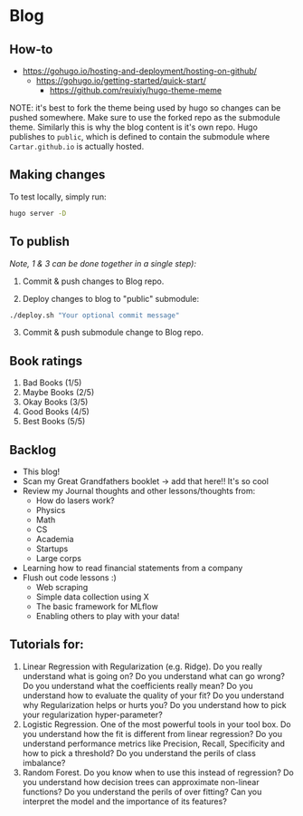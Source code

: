 # Blog

## How-to
* https://gohugo.io/hosting-and-deployment/hosting-on-github/
  * https://gohugo.io/getting-started/quick-start/
    * https://github.com/reuixiy/hugo-theme-meme

NOTE: it's best to fork the theme being used by hugo so changes can be pushed 
somewhere. Make sure to use the forked repo as the submodule theme. Similarly 
this is why the blog content is it's own repo. Hugo publishes to `public`, which
is defined to contain the submodule where `Cartar.github.io` is actually hosted.


## Making changes
To test locally, simply run:
```sh
hugo server -D
```

## To publish 
*Note, 1 & 3 can be done together in a single step):*
1. Commit & push changes to Blog repo.

2. Deploy changes to blog to "public" submodule:
```sh
./deploy.sh "Your optional commit message"
```

3. Commit & push submodule change to Blog repo.

## Book ratings

1. Bad Books (1/5)
2. Maybe Books (2/5)
3. Okay Books (3/5)
4. Good Books (4/5)
5. Best Books (5/5)


## Backlog
* This blog!
* Scan my Great Grandfathers booklet -> add that here!! It's so cool
* Review my Journal thoughts and other lessons/thoughts from:
  * How do lasers work?
  * Physics 
  * Math
  * CS 
  * Academia
  * Startups
  * Large corps 
* Learning how to read financial statements from a company
* Flush out code lessons :)
  * Web scraping
  * Simple data collection using X
  * The basic framework for MLflow 
  * Enabling others to play with your data!


## Tutorials for:
1. Linear Regression with Regularization (e.g. Ridge). Do you really understand what is going on? Do you understand what can go wrong? Do you understand what the coefficients really mean? Do you understand how to evaluate the quality of your fit? Do you understand why Regularization helps or hurts you? Do you understand how to pick your regularization hyper-parameter?
2. Logistic Regression. One of the most powerful tools in your tool box. Do you understand how the fit is different from linear regression? Do you understand performance metrics like Precision, Recall, Specificity and how to pick a threshold? Do you understand the perils of class imbalance?
3. Random Forest. Do you know when to use this instead of regression? Do you understand how decision trees can approximate non-linear functions? Do you understand the perils of over fitting? Can you interpret the model and the importance of its features?
